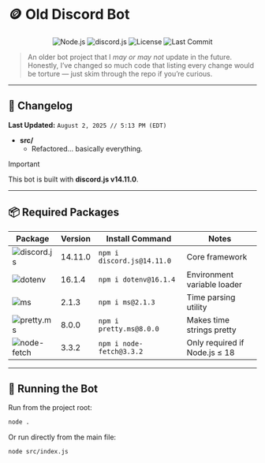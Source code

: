 # 🪙 Old Discord Bot

<div align="center">

![Node.js](https://img.shields.io/badge/Node.js-18.x-green?style=for-the-badge&logo=node.js)
![discord.js](https://img.shields.io/badge/discord.js-14.11.0-blue?style=for-the-badge&logo=discord)
![License](https://img.shields.io/badge/License-MIT-yellow?style=for-the-badge)
![Last Commit](https://img.shields.io/github/last-commit/bruvzz/duckie-bot?style=for-the-badge&color=red)

</div>

> An older bot project that I *may or may not* update in the future.  
> Honestly, I’ve changed so much code that listing every change would be torture — just skim through the repo if you’re curious.

---

## 📜 Changelog
**Last Updated:** `August 2, 2025 // 5:13 PM (EDT)`

- **src/**  
  - Refactored… basically everything.

> [!IMPORTANT]  
> This bot is built with **discord.js v14.11.0**.

---

## 📦 Required Packages

| Package | Version | Install Command | Notes |
|---------|---------|-----------------|-------|
| ![discord.js](https://img.shields.io/badge/discord.js-14.11.0-blue?logo=discord&style=flat-square) | 14.11.0 | `npm i discord.js@14.11.0` | Core framework |
| ![dotenv](https://img.shields.io/badge/dotenv-16.1.4-lightgrey?style=flat-square) | 16.1.4 | `npm i dotenv@16.1.4` | Environment variable loader |
| ![ms](https://img.shields.io/badge/ms-2.1.3-orange?style=flat-square) | 2.1.3 | `npm i ms@2.1.3` | Time parsing utility |
| ![pretty.ms](https://img.shields.io/badge/pretty.ms-8.0.0-purple?style=flat-square) | 8.0.0 | `npm i pretty.ms@8.0.0` | Makes time strings pretty |
| ![node-fetch](https://img.shields.io/badge/node--fetch-3.3.2-yellow?style=flat-square) | 3.3.2 | `npm i node-fetch@3.3.2` | Only required if Node.js ≤ 18 |

---

## 🚀 Running the Bot

Run from the project root:
```sh
node .
```
Or run directly from the main file:
```
node src/index.js
```
